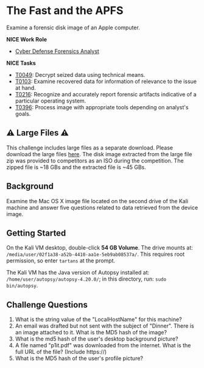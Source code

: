 # The Fast and the APFS

Examine a forensic disk image of an Apple computer.

**NICE Work Role**

- [Cyber Defense Forensics Analyst](https://niccs.cisa.gov/workforce-development/nice-framework/)

**NICE Tasks**

- [T0049](https://niccs.cisa.gov/workforce-development/nice-framework/): Decrypt seized data using technical means.
- [T0103](https://niccs.cisa.gov/workforce-development/nice-framework/): Examine recovered data for information of relevance to the issue at hand.
- [T0216](https://niccs.cisa.gov/workforce-development/nice-framework/): Recognize and accurately report forensic artifacts indicative of a particular operating system.
- [T0396](https://niccs.cisa.gov/workforce-development/nice-framework/): Process image with appropriate tools depending on analyst's goals.

## ⚠️ Large Files ⚠️
This challenge includes large files as a separate download. Please download the large files [here](https://presidentscup.cisa.gov/files/pc5/individuala-round2-the-fast-and-the-apfs.zip). The disk image extracted from the large file zip was provided to competitors as an ISO during the competition. The zipped file is ~18 GBs and the extracted file is ~45 GBs.

## Background

Examine the Mac OS X image file located on the second drive of the Kali machine and answer five questions related to data retrieved from the device image. 

## Getting Started

On the Kali VM desktop, double-click **54 GB Volume**. The drive mounts at:  `/media/user/02f1a38-a52b-4410-aa1e-5eb9ab08537a/`. This requires root permission, so enter `tartans` at the prompt.

The Kali VM has the Java version of Autopsy installed at:
`/home/user/autopsy/autopsy-4.20.0/`; in this directory, run: `sudo bin/autopsy`.

## Challenge Questions

1. What is the string value of the "LocalHostName" for this machine?
2. An email was drafted but not sent with the subject of "Dinner".  There is an image attached to it.  What is the MD5 hash of the image?
3. What is the md5 hash of the user's desktop background picture?
4. A file named "p1it.pdf" was downloaded from the internet.  What is the full URL of the file? (Include https://)
5. What is the MD5 hash of the user's profile picture?
